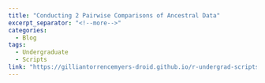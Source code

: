 ```yaml
---
title: "Conducting 2 Pairwise Comparisons of Ancestral Data"
excerpt_separator: "<!--more-->"
categories:
  - Blog
tags:
  - Undergraduate
  - Scripts
link: "https://gilliantorrencemyers-droid.github.io/r-undergrad-scripts-PWC/"
---
```

